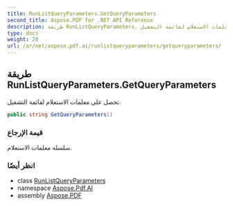 ```yaml
---
title: RunListQueryParameters.GetQueryParameters
second_title: Aspose.PDF for .NET API Reference
description: طريقة RunListQueryParameters. تحصل على معلمات الاستعلام لقائمة التشغيل
type: docs
weight: 20
url: /ar/net/aspose.pdf.ai/runlistqueryparameters/getqueryparameters/
---
```

## طريقة RunListQueryParameters.GetQueryParameters

تحصل على معلمات الاستعلام لقائمة التشغيل.

```csharp
public string GetQueryParameters()
```

### قيمة الإرجاع

سلسلة معلمات الاستعلام.

### انظر أيضًا

* class [RunListQueryParameters](../)
* namespace [Aspose.Pdf.AI](../../../aspose.pdf.ai/)
* assembly [Aspose.PDF](../../../)